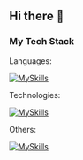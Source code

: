 ## Hi there 👋

### My Tech Stack

Languages:


[![MySkills](https://skillicons.dev/icons?i=py,go,cpp)](https://skillicons.dev)


Technologies:


[![MySkills](https://skillicons.dev/icons?i=fastapi,rabbitmq,postgres,graphql)](https://skillicons.dev)

Others:


[![MySkills](https://skillicons.dev/icons?i=docker,git,linux)](https://skillicons.dev)